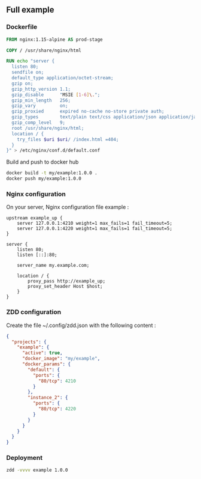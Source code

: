 ## Full example

### Dockerfile

```dockerfile
FROM nginx:1.15-alpine AS prod-stage

COPY / /usr/share/nginx/html

RUN echo "server {
  listen 80;
  sendfile on;
  default_type application/octet-stream;
  gzip on;
  gzip_http_version 1.1;
  gzip_disable      "MSIE [1-6]\.";
  gzip_min_length   256;
  gzip_vary         on;
  gzip_proxied      expired no-cache no-store private auth;
  gzip_types        text/plain text/css application/json application/javascript application/x-javascript text/xml application/xml application/xml+rss text/javascript;
  gzip_comp_level   9;
  root /usr/share/nginx/html;
  location / {
    try_files $uri $uri/ /index.html =404;
  }
}" > /etc/nginx/conf.d/default.conf
```

Build and push to docker hub

```bash
docker build -t my/example:1.0.0 .
docker push my/example:1.0.0
```

### Nginx configuration

On your server, Nginx configuration file example :

```nginx
upstream example_up {
    server 127.0.0.1:4210 weight=1 max_fails=1 fail_timeout=5;
    server 127.0.0.1:4220 weight=1 max_fails=1 fail_timeout=5;
}

server {
    listen 80;
    listen [::]:80;

    server_name my.example.com;

    location / {
        proxy_pass http://example_up;
        proxy_set_header Host $host;
    }
}
```

### ZDD configuration

Create the file ~/.config/zdd.json with the following content :

```json
{
  "projects": {
    "example": {
      "active": true,
      "docker_image": "my/example",
      "docker_params": {
        "default": {
          "ports": {
            "80/tcp": 4210
          }
        },
        "instance_2": {
          "ports": {
            "80/tcp": 4220
          }
        }
      }
    }
  }
}
```

### Deployment

```bash
zdd -vvvv example 1.0.0
```

